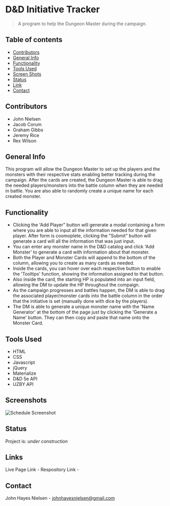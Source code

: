 # D&D Initiative Tracker
>A program to help the Dungeon Master during the campaign.

## Table of contents
* [Contributors](#contributors)
* [General Info](#general-info)
* [Functionality](#functionality)
* [Tools Used](#tools-used)
* [Screen Shots](#screenshots)
* [Status](#status)
* [Link](#link)
* [Contact](#contact)

## Contributors
- John Nielsen
- Jacob Corum
- Graham Gibbs
- Jeremy Rice
- Rex Wilson

## General Info
This program will allow the Dungeon Master to set up the players and the monsters with their respective stats enabling better tracking during the campaign. After the cards are created, the Dungeon Master is able to drag the needed players/monsters into the battle column when they are needed in battle. You are also able to randomly create a unique name for each created monster.

## Functionality
 - Clicking the 'Add Player" button will generate a modal containing a form where you are able to input all the information needed for that given player. After form is coomoplete, clicking the "Submit" button will generate a card will all the information that was just input.
 - You can enter any monster name in the D&D catalog and click 'Add Monster' to generate a card with information about that monster.
 - Both the Player and Monster Cards will append to the bottom of the column, allowing you to create as many cards as needed.
 - Inside the cards, you can hover over each respective button to enable the 'Tooltips' function, showing the information assigned to that button.
 - Also inside the card, the starting HP is populated into an input field, allowing the DM to update the HP throughout the compaign.
 - As the campaign progresses and battles happen, the DM is able to drag the associated player/monster cards into the battle column in the order that the initiative is set (manually done with dice by the players).
 - The DM is able to generate a unique monster name with the 'Name Generator' at the bottom of the page just by clicking the 'Generate a Name' button. They can then copy and paste that name onto the Monster Card.

## Tools Used
- HTML
- CSS
- Javascript
- jQuery
- Materialize
- D&D 5e API
- UZBY API

## Screenshots
![Schedule Screenshot]()

## Status
Project is: _under construction_

## Links
Live Page Link - 
Respository Link - 

## Contact
John Hayes Nielsen - johnhayesnielsen@gmail.com